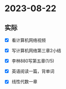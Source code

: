 # 2023-08-22

## 实际
- [x] 看计算机网络视频
- [x] 写计算机网络第三章2小结
- [x] 李林880写第五章(1/5)
- [x] 英语阅读一篇，背单词
- [x] 线性代数一章

